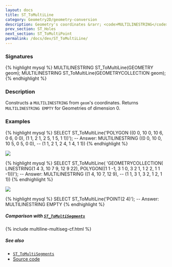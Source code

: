 ```yaml
---
layout: docs
title: ST_ToMultiLine
category: Geometry2D/geometry-conversion
description: Geometry's coordinates &rarr; <code>MULTILINESTRING</code>
prev_section: ST_Holes
next_section: ST_ToMultiPoint
permalink: /docs/dev/ST_ToMultiLine/
---
```


### Signatures

{% highlight mysql %}
MULTILINESTRING ST_ToMultiLine(GEOMETRY geom);
MULTILINESTRING ST_ToMultiLine(GEOMETRYCOLLECTION geom);
{% endhighlight %}

### Description

Constructs a `MULTILINESTRING` from `geom`'s coordinates. Returns
`MULTILINESTRING EMPTY` for Geometries of dimension 0.

### Examples

{% highlight mysql %}
SELECT ST_ToMultiLine('POLYGON ((0 0, 10 0, 10 6, 0 6, 0 0), 
                                (1 1, 2 1, 2 5, 1 5, 1 1))');
-- Answer: MULTILINESTRING ((0 0, 10 0, 10 5, 0 5, 0 0), 
--                          (1 1, 2 1, 2 4, 1 4, 1 1))
{% endhighlight %}

<img class="displayed" src="../ST_ToMultiLine1.png"/>

{% highlight mysql %}
SELECT ST_ToMultiLine(
    'GEOMETRYCOLLECTION(
       LINESTRING(1 4 3, 10 7 9, 12 9 22), 
       POLYGON((1 1 -1, 3 1 0, 3 2 1, 1 2 2, 1 1 -1)))');
-- Answer: MULTILINESTRING ((1 4, 10 7, 12 9),
--                          (1 1, 3 1, 3 2, 1 2, 1 1))
{% endhighlight %}

<img class="displayed" src="../ST_ToMultiLine2.png"/>

{% highlight mysql %}
SELECT ST_ToMultiLine('POINT(2 4)');
-- Answer: MULTILINESTRING EMPTY
{% endhighlight %}

##### Comparison with [`ST_ToMultiSegments`](../ST_ToMultiSegments)

{% include multiline-multiseg-cf.html %}

##### See also

* [`ST_ToMultiSegments`](../ST_ToMultiSegments)
* <a href="https://github.com/irstv/H2GIS/blob/master/h2spatial-ext/src/main/java/org/h2gis/h2spatialext/function/spatial/convert/ST_ToMultiLine.java" target="_blank">Source code</a>
